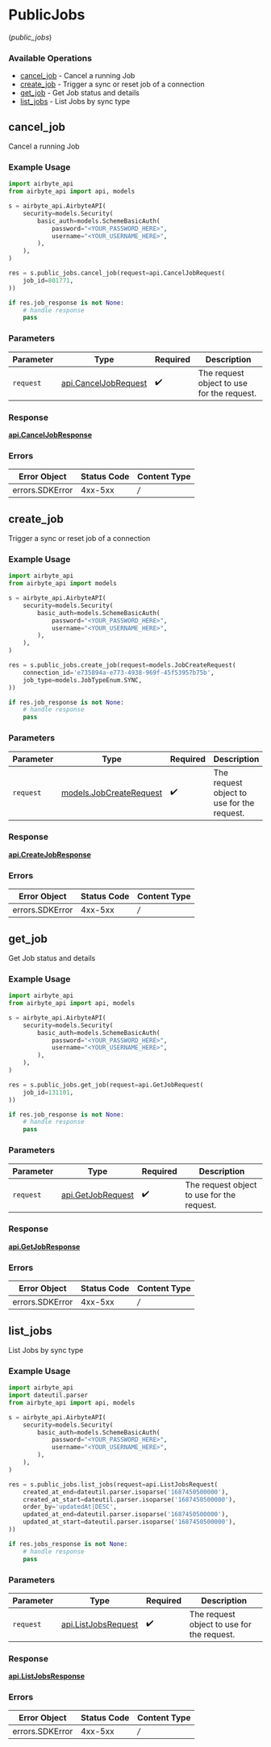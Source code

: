 # PublicJobs
(*public_jobs*)

### Available Operations

* [cancel_job](#cancel_job) - Cancel a running Job
* [create_job](#create_job) - Trigger a sync or reset job of a connection
* [get_job](#get_job) - Get Job status and details
* [list_jobs](#list_jobs) - List Jobs by sync type

## cancel_job

Cancel a running Job

### Example Usage

```python
import airbyte_api
from airbyte_api import api, models

s = airbyte_api.AirbyteAPI(
    security=models.Security(
        basic_auth=models.SchemeBasicAuth(
            password="<YOUR_PASSWORD_HERE>",
            username="<YOUR_USERNAME_HERE>",
        ),
    ),
)

res = s.public_jobs.cancel_job(request=api.CancelJobRequest(
    job_id=801771,
))

if res.job_response is not None:
    # handle response
    pass

```

### Parameters

| Parameter                                             | Type                                                  | Required                                              | Description                                           |
| ----------------------------------------------------- | ----------------------------------------------------- | ----------------------------------------------------- | ----------------------------------------------------- |
| `request`                                             | [api.CancelJobRequest](../../api/canceljobrequest.md) | :heavy_check_mark:                                    | The request object to use for the request.            |


### Response

**[api.CancelJobResponse](../../api/canceljobresponse.md)**
### Errors

| Error Object    | Status Code     | Content Type    |
| --------------- | --------------- | --------------- |
| errors.SDKError | 4xx-5xx         | */*             |

## create_job

Trigger a sync or reset job of a connection

### Example Usage

```python
import airbyte_api
from airbyte_api import models

s = airbyte_api.AirbyteAPI(
    security=models.Security(
        basic_auth=models.SchemeBasicAuth(
            password="<YOUR_PASSWORD_HERE>",
            username="<YOUR_USERNAME_HERE>",
        ),
    ),
)

res = s.public_jobs.create_job(request=models.JobCreateRequest(
    connection_id='e735894a-e773-4938-969f-45f53957b75b',
    job_type=models.JobTypeEnum.SYNC,
))

if res.job_response is not None:
    # handle response
    pass

```

### Parameters

| Parameter                                                   | Type                                                        | Required                                                    | Description                                                 |
| ----------------------------------------------------------- | ----------------------------------------------------------- | ----------------------------------------------------------- | ----------------------------------------------------------- |
| `request`                                                   | [models.JobCreateRequest](../../models/jobcreaterequest.md) | :heavy_check_mark:                                          | The request object to use for the request.                  |


### Response

**[api.CreateJobResponse](../../api/createjobresponse.md)**
### Errors

| Error Object    | Status Code     | Content Type    |
| --------------- | --------------- | --------------- |
| errors.SDKError | 4xx-5xx         | */*             |

## get_job

Get Job status and details

### Example Usage

```python
import airbyte_api
from airbyte_api import api, models

s = airbyte_api.AirbyteAPI(
    security=models.Security(
        basic_auth=models.SchemeBasicAuth(
            password="<YOUR_PASSWORD_HERE>",
            username="<YOUR_USERNAME_HERE>",
        ),
    ),
)

res = s.public_jobs.get_job(request=api.GetJobRequest(
    job_id=131101,
))

if res.job_response is not None:
    # handle response
    pass

```

### Parameters

| Parameter                                       | Type                                            | Required                                        | Description                                     |
| ----------------------------------------------- | ----------------------------------------------- | ----------------------------------------------- | ----------------------------------------------- |
| `request`                                       | [api.GetJobRequest](../../api/getjobrequest.md) | :heavy_check_mark:                              | The request object to use for the request.      |


### Response

**[api.GetJobResponse](../../api/getjobresponse.md)**
### Errors

| Error Object    | Status Code     | Content Type    |
| --------------- | --------------- | --------------- |
| errors.SDKError | 4xx-5xx         | */*             |

## list_jobs

List Jobs by sync type

### Example Usage

```python
import airbyte_api
import dateutil.parser
from airbyte_api import api, models

s = airbyte_api.AirbyteAPI(
    security=models.Security(
        basic_auth=models.SchemeBasicAuth(
            password="<YOUR_PASSWORD_HERE>",
            username="<YOUR_USERNAME_HERE>",
        ),
    ),
)

res = s.public_jobs.list_jobs(request=api.ListJobsRequest(
    created_at_end=dateutil.parser.isoparse('1687450500000'),
    created_at_start=dateutil.parser.isoparse('1687450500000'),
    order_by='updatedAt|DESC',
    updated_at_end=dateutil.parser.isoparse('1687450500000'),
    updated_at_start=dateutil.parser.isoparse('1687450500000'),
))

if res.jobs_response is not None:
    # handle response
    pass

```

### Parameters

| Parameter                                           | Type                                                | Required                                            | Description                                         |
| --------------------------------------------------- | --------------------------------------------------- | --------------------------------------------------- | --------------------------------------------------- |
| `request`                                           | [api.ListJobsRequest](../../api/listjobsrequest.md) | :heavy_check_mark:                                  | The request object to use for the request.          |


### Response

**[api.ListJobsResponse](../../api/listjobsresponse.md)**
### Errors

| Error Object    | Status Code     | Content Type    |
| --------------- | --------------- | --------------- |
| errors.SDKError | 4xx-5xx         | */*             |
